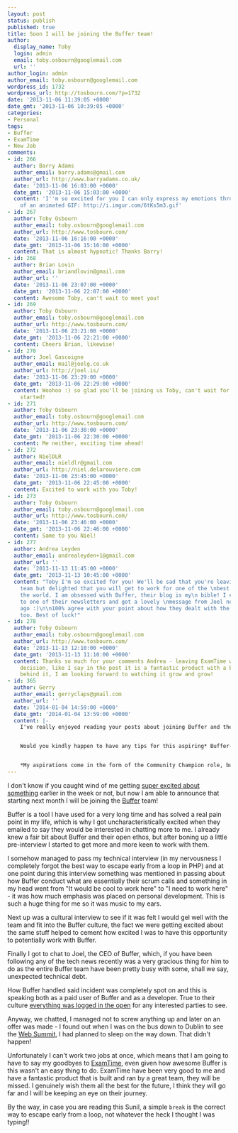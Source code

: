 ```yaml
---
layout: post
status: publish
published: true
title: Soon I will be joining the Buffer team!
author:
  display_name: Toby
  login: admin
  email: toby.osbourn@googlemail.com
  url: ''
author_login: admin
author_email: toby.osbourn@googlemail.com
wordpress_id: 1732
wordpress_url: http://tosbourn.com/?p=1732
date: '2013-11-06 11:39:05 +0000'
date_gmt: '2013-11-06 10:39:05 +0000'
categories:
- Personal
tags:
- Buffer
- ExamTime
- New Job
comments:
- id: 266
  author: Barry Adams
  author_email: barry.adams@gmail.com
  author_url: http://www.barryadams.co.uk/
  date: '2013-11-06 16:03:00 +0000'
  date_gmt: '2013-11-06 15:03:00 +0000'
  content: 'I''m so excited for you I can only express my emotions through the medium
    of an animated GIF: http://i.imgur.com/6tKs5m3.gif'
- id: 267
  author: Toby Osbourn
  author_email: toby.osbourn@googlemail.com
  author_url: http://www.tosbourn.com/
  date: '2013-11-06 16:16:00 +0000'
  date_gmt: '2013-11-06 15:16:00 +0000'
  content: That is almost hypnotic! Thanks Barry!
- id: 268
  author: Brian Lovin
  author_email: briandlovin@gmail.com
  author_url: ''
  date: '2013-11-06 23:07:00 +0000'
  date_gmt: '2013-11-06 22:07:00 +0000'
  content: Awesome Toby, can't wait to meet you!
- id: 269
  author: Toby Osbourn
  author_email: toby.osbourn@googlemail.com
  author_url: http://www.tosbourn.com/
  date: '2013-11-06 23:21:00 +0000'
  date_gmt: '2013-11-06 22:21:00 +0000'
  content: Cheers Brian, likewise!
- id: 270
  author: Joel Gascoigne
  author_email: mail@joelg.co.uk
  author_url: http://joel.is/
  date: '2013-11-06 23:29:00 +0000'
  date_gmt: '2013-11-06 22:29:00 +0000'
  content: Woohoo :) so glad you'll be joining us Toby, can't wait for you to get
    started!
- id: 271
  author: Toby Osbourn
  author_email: toby.osbourn@googlemail.com
  author_url: http://www.tosbourn.com/
  date: '2013-11-06 23:30:00 +0000'
  date_gmt: '2013-11-06 22:30:00 +0000'
  content: Me neither, exciting time ahead!
- id: 272
  author: NielDLR
  author_email: nieldlr@gmail.com
  author_url: http://niel.delarouviere.com
  date: '2013-11-06 23:45:00 +0000'
  date_gmt: '2013-11-06 22:45:00 +0000'
  content: Excited to work with you Toby!
- id: 273
  author: Toby Osbourn
  author_email: toby.osbourn@googlemail.com
  author_url: http://www.tosbourn.com/
  date: '2013-11-06 23:46:00 +0000'
  date_gmt: '2013-11-06 22:46:00 +0000'
  content: Same to you Niel!
- id: 277
  author: Andrea Leyden
  author_email: andrealeyden+1@gmail.com
  author_url: ''
  date: '2013-11-13 11:45:00 +0000'
  date_gmt: '2013-11-13 10:45:00 +0000'
  content: "Toby I'm so excited for you! We'll be sad that you're leaving the \nExamTime
    team but delighted that you will get to work for one of the \nbest company's in
    the world. I am obsessed with Buffer, their blog is my\n bible! I even replied
    to one of their newsletters and got a lovely \nmessage from Joel not too long
    ago :)\n\n100% agree with your point about how they dealt with the 'incident'
    too. Best of luck!"
- id: 278
  author: Toby Osbourn
  author_email: toby.osbourn@googlemail.com
  author_url: http://www.tosbourn.com/
  date: '2013-11-13 12:10:00 +0000'
  date_gmt: '2013-11-13 11:10:00 +0000'
  content: Thanks so much for your comments Andrea - leaving ExamTime wasn't an easy
    decision, like I say in the post it is a fantastic product with a brilliant team
    behind it, I am looking forward to watching it grow and grow!
- id: 365
  author: Gerry
  author_email: gerryclaps@gmail.com
  author_url: ''
  date: '2014-01-04 14:59:00 +0000'
  date_gmt: '2014-01-04 13:59:00 +0000'
  content: |-
    I've really enjoyed reading your posts about joining Buffer and they've only got me more excited about what the company is and stands for!


    Would you kindly happen to have any tips for this aspiring* Buffer-er?


    *My aspirations come in the form of the Community Champion role, but anything similar @ Buffer would be awesome too.
---
```

<p>I don't know if you caught wind of me getting <a href="https://twitter.com/tosbourn/status/396223798199861248">super excited about something</a> earlier in the week or not, but now I am able to announce that starting next month I will be joining the <a href="https://bufferapp.com/">Buffer</a> team!</p>
<p>Buffer is a tool I have used for a very long time and has solved a real pain point in my life, which is why I got uncharacteristically excited when they emailed to say they would be interested in chatting more to me. I already knew a fair bit about Buffer and their open ethos, but after boning up a little pre-interview I started to get more and more keen to work with them.</p>
<p>I somehow managed to pass my technical interview (in my nervousness I completely forgot the best way to escape early from a loop in PHP) and at one point during this interview something was mentioned in passing about how Buffer conduct what are essentially their scrum calls and something in my head went from "It would be cool to work here" to "I need to work here" - it was how much emphasis was placed on personal development. This is such a huge thing for me so it was music to my ears.</p>
<p>Next up was a cultural interview to see if it was felt I would gel well with the team and fit into the Buffer culture, the fact we were getting excited about the same stuff helped to cement how excited I was to have this opportunity to potentially work with Buffer.</p>
<p>Finally I got to chat to Joel, the CEO of Buffer, which, if you have been following any of the tech news recently was a very gracious thing for him to do as the entire Buffer team have been pretty busy with some, shall we say, unexpected technical debt.</p>
<p>How Buffer handled said incident was completely spot on and this is speaking both as a paid user of Buffer and as a developer. True to their culture <a href="http://open.bufferapp.com/buffer-has-been-hacked-here-is-whats-going-on/">everything was logged in the open</a> for any interested parties to see.</p>
<p>Anyway, we chatted, I managed not to screw anything up and later on an offer was made - I found out when I was on the bus down to Dublin to see the <a href="https://www.examtime.com/blog/dublin-web-summit-2013/">Web Summit</a>, I had planned to sleep on the way down. That didn't happen!</p>
<p>Unfortunately I can't work two jobs at once, which means that I am going to have to say my goodbyes to <a href="https://www.examtime.com/">ExamTime</a>, even given how awesome Buffer is this wasn't an easy thing to do. ExamTime have been very good to me and have a fantastic product that is built and ran by a great team, they will be missed. I genuinely wish them all the best for the future, I think they will go far and I will be keeping an eye on their journey.</p>
<p>By the way, in case you are reading this Sunil, a simple <code>break</code> is the correct way to escape early from a loop, not whatever the heck I thought I was typing!!</p>

